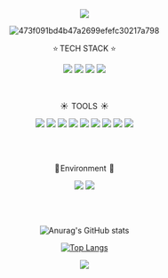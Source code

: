 

<div align="center">





  <img src="https://capsule-render.vercel.app/api?type=waving&fontAlignY=40&animation=twinkling&fontColor=d6ace6&color=auto&height=200&section=header&text=기현&fontSize=50&lineHeight=20" />

  ![473f091bd4b47a2699efefc30217a798](https://github.com/gihyun0801/gihyun0801/assets/134690187/d8b89988-8a48-41c2-a850-2394f9848065)


  <div>
  <p>⭐  TECH STACK  ⭐</p>
  <img src="https://img.shields.io/badge/HTML5-E34F26?style=for-the-badge,flat-square&logo=HTML5&logoColor=white">
  <img src="https://img.shields.io/badge/CSS3-1572B6?style=for-the-badge,flat-square&logo=CSS3&logoColor=white">
  <img src="https://img.shields.io/badge/JQUERY-0769AD?style=for-the-badge,flat-square&logo=JQUERY&logoColor=white">
  <img src="https://img.shields.io/badge/JAVASCRIPT-F7DF1E?style=for-the-badge,flat-square&logo=JAVASCRIPT&logoColor=white">
</div>
<br><br>

  <p>☀️  TOOLS   ☀️</p>
  <img src="https://img.shields.io/badge/Eclipse-2C2255?style=for-the-badge,flat-square&logo=Eclipse&logoColor=white">
  <img src="https://img.shields.io/badge/Visual Studio Code-007ACC?style=for-the-badge,flat-square&logo=Visual Studio Code&logoColor=white">
  <img src="https://img.shields.io/badge/Spring-6DB33F?style=for-the-badge,flat-square&logo=Spring&logoColor=white">
  <img src="https://img.shields.io/badge/React-61DAFB?style=for-the-badge,flat-square&logo=React&logoColor=white">
  <img src="https://img.shields.io/badge/Oracle-F80000?style=for-the-badge,flat-square&logo=Oracle&logoColor=white">
  <img src="https://img.shields.io/badge/MySQL-4479A1?style=for-the-badge,flat-square&logo=MySQL&logoColor=white">
  <img src="https://img.shields.io/badge/apachetomcat-F8DC75?style=for-the-badge,flat-square&logo=apachetomcat&logoColor=black">
  <img src="https://img.shields.io/badge/github-181717?style=for-the-badge,flat-square&logo=github&logoColor=white">
  <img src="https://img.shields.io/badge/dbeaver-382923?style=for-the-badge,flat-square&logo=dbeaver&logoColor=white">

<br><br>
  
  <P>🌸 Environment  🌸</P>
  <img src="https://img.shields.io/badge/figma-F24E1E?style=for-the-badge,flat-square&logo=figma&logoColor=white">
  <img src="https://img.shields.io/badge/notion-000000?style=for-the-badge,flat-square&logo=notion&logoColor=white">

<br><br>

 ![Anurag's GitHub stats](https://github-readme-stats.vercel.app/api?username=gihyun0801&show_icons=true&theme=merko)

[![Top Langs](https://github-readme-stats.vercel.app/api/top-langs/?username=anuraghazra&layout=compact&theme=merko)](https://github.com/anuraghazra/github-readme-stats)


 <img src="https://capsule-render.vercel.app/api?type=waving&fontAlignY=70&animation=twinkling&fontColor=d6ace6&color=auto&height=200&section=footer&text=기현&fontSize=50" />

</div>






